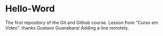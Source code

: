 # Hello-Word
 The first repository of the Git and Github course.
 Lesson from "Curso em Vídeo".
 thanks Gustavo Guanabara!
Adding a line remotely.
